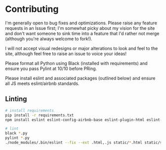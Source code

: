 # Contributing

I'm generally open to bug fixes and optimizations. Please raise any feature requests in an Issue first; I'm somewhat picky about my vision for the site and don't want someone to sink time into a feature that I'd rather not merge (although you're always welcome to fork!).

I will not accept visual redesigns or major alterations to look and feel to the site, although feel free to raise an issue to voice your ideas!

Please format all Python using Black (installed with requirements) and ensure you pass Pylint at 10/10 before PRing.

Please install eslint and associated packages (outlined below) and ensure all JS meets eslint/airbnb standards.

## Linting

```bash
# install requirements
pip install -r requirements.txt
npm install eslint eslint-config-airbnb-base eslint-plugin-html eslint-plugin-import

# lint
black *.py
pylint *.py
./node_modules/.bin/eslint --fix --ext .html,.js static/*.html static/storage.js static/app.js
```
